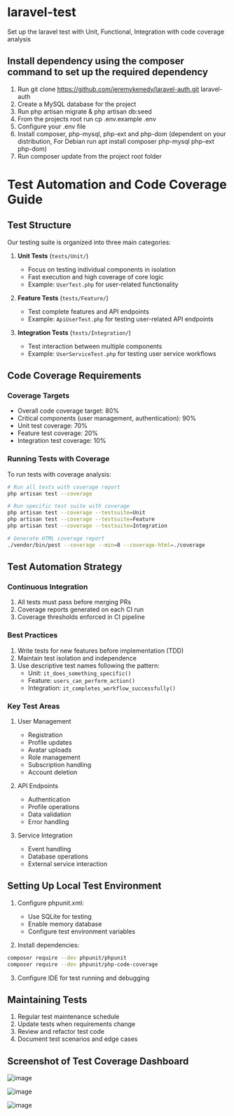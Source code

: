 # laravel-test
Set up the laravel test with Unit, Functional, Integration with code coverage analysis

## Install dependency using the composer command to set up the required dependency
1. Run git clone https://github.com/jeremykenedy/laravel-auth.git laravel-auth
2. Create a MySQL database for the project
3. Run php artisan migrate & php artisan db:seed
4. From the projects root run cp .env.example .env
5. Configure your .env file
6. Install composer, php-mysql, php-ext and php-dom (dependent on your distribution, For Debian run apt install composer php-mysql php-ext php-dom)
7. Run composer update from the project root folder

# Test Automation and Code Coverage Guide

## Test Structure
Our testing suite is organized into three main categories:

1. **Unit Tests** (`tests/Unit/`)
   - Focus on testing individual components in isolation
   - Fast execution and high coverage of core logic
   - Example: `UserTest.php` for user-related functionality

2. **Feature Tests** (`tests/Feature/`)
   - Test complete features and API endpoints
   - Example: `ApiUserTest.php` for testing user-related API endpoints

3. **Integration Tests** (`tests/Integration/`)
   - Test interaction between multiple components
   - Example: `UserServiceTest.php` for testing user service workflows

## Code Coverage Requirements

### Coverage Targets
- Overall code coverage target: 80%
- Critical components (user management, authentication): 90%
- Unit test coverage: 70%
- Feature test coverage: 20%
- Integration test coverage: 10%

### Running Tests with Coverage

To run tests with coverage analysis:

```bash
# Run all tests with coverage report
php artisan test --coverage

# Run specific test suite with coverage
php artisan test --coverage --testsuite=Unit
php artisan test --coverage --testsuite=Feature
php artisan test --coverage --testsuite=Integration

# Generate HTML coverage report
./vendor/bin/pest --coverage --min=0 --coverage-html=./coverage
```

## Test Automation Strategy

### Continuous Integration
1. All tests must pass before merging PRs
2. Coverage reports generated on each CI run
3. Coverage thresholds enforced in CI pipeline

### Best Practices
1. Write tests for new features before implementation (TDD)
2. Maintain test isolation and independence
3. Use descriptive test names following the pattern:
   - Unit: `it_does_something_specific()`
   - Feature: `users_can_perform_action()`
   - Integration: `it_completes_workflow_successfully()`

### Key Test Areas
1. User Management
   - Registration
   - Profile updates
   - Avatar uploads
   - Role management
   - Subscription handling
   - Account deletion

2. API Endpoints
   - Authentication
   - Profile operations
   - Data validation
   - Error handling

3. Service Integration
   - Event handling
   - Database operations
   - External service interaction

## Setting Up Local Test Environment

1. Configure phpunit.xml:
   - Use SQLite for testing
   - Enable memory database
   - Configure test environment variables

2. Install dependencies:
```bash
composer require --dev phpunit/phpunit
composer require --dev phpunit/php-code-coverage
```

3. Configure IDE for test running and debugging

## Maintaining Tests

1. Regular test maintenance schedule
2. Update tests when requirements change
3. Review and refactor test code
4. Document test scenarios and edge cases

## Screenshot of Test Coverage Dashboard

![image](https://github.com/user-attachments/assets/010639d6-6162-4bca-99a4-c17bff1793e9)

![image](https://github.com/user-attachments/assets/8647fbf9-7fd8-49af-a2ba-d739a3302005)

![image](https://github.com/user-attachments/assets/8613441a-c1c5-4509-949b-4e541b272df5)
